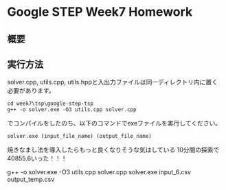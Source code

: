 # Google STEP Week7 Homework
## 概要

## 実行方法
solver.cpp, utils.cpp, utils.hppと入出力ファイルは同一ディレクトリ内に置く必要があります。
```
cd week7\tsp\google-step-tsp
g++ -o solver.exe -O3 utils.cpp solver.cpp
```
でコンパイルをしたのち、以下のコマンドでexeファイルを実行してください。
```
solver.exe (input_file_name) (output_file_name)
```

焼きなまし法を導入したらもっと良くなりそうな気はしている
10分間の探索で40855.6いった！！！

g++ -o solver.exe -O3 utils.cpp solver.cpp
solver.exe input_6.csv output_temp.csv